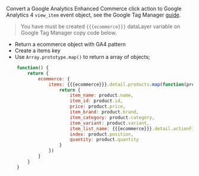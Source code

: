 Convert a Google Analytics Enhanced Commerce click action to Google Analytics 4 `view_item` event object, see the Google Tag Manager [guide](https://developers.google.com/tag-manager/enhanced-ecommerce?hl=pt_br#details).

> You have must be created `{{{ecommerce}}}` dataLayer variable on Google Tag Manager copy code below.

- Return a ecommerce object with GA4 pattern
- Create a items key
- Use `Array.prototype.map()` to return a array of objects;

```javascript
    function() {
        return {
            ecommerce: {
                items: {{{ecommerce}}}.detail.products.map(function(product){
                    return {
                        item_name: product.name,
                        item_id: product.id,
                        price: product.price,
                        item_brand: product.brand,
                        item_category: product.category,
                        item_variant: product.variant,
                        item_list_name: {{{ecommerce}}}.detail.actionField.list,
                        index: product.position,
                        quantity: product.quantity
                    }
                })
            }
        }
    }
```
